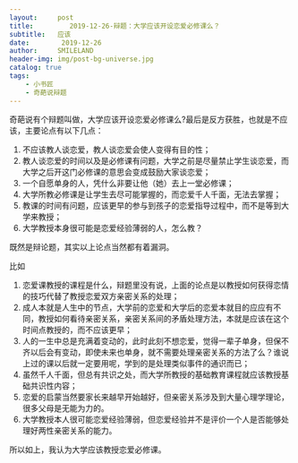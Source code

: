 ```yaml
---
layout:     post
title:         2019-12-26-辩题：大学应该开设恋爱必修课么？
subtitle:   应该
date:        2019-12-26
author:     SMILELAND
header-img: img/post-bg-universe.jpg
catalog: true
tags:
    - 小书匠
    - 奇葩说辩题
---
```


奇葩说有个辩题叫做，大学应该开设恋爱必修课么?最后是反方获胜，也就是不应该，主要论点有以下几点：

1. 不应该教人谈恋爱，教人谈恋爱会使人变得有目的性；
2. 教人谈恋爱的时间以及是必修课有问题，大学之前是尽量禁止学生谈恋爱，而大学之后开这门必修课的意思会变成鼓励大家谈恋爱；
3. 一个自愿单身的人，凭什么非要让他（她）去上一堂必修课；
4. 大学所教必修课是让学生去尽可能掌握的，而恋爱千人千面，无法去掌握；
5. 教课的时间有问题，应该更早的参与到孩子的恋爱指导过程中，而不是等到大学来教授；
6. 大学教授本身很可能是恋爱经验薄弱的人，怎么教？

既然是辩论题，其实以上论点当然都有着漏洞。

比如

1. 恋爱课教授的课程是什么，辩题里没有说，上面的论点是以教授如何获得恋情的技巧代替了教授恋爱双方亲密关系的处理；
2. 成人本就是人生中的节点，大学前的恋爱和大学后的恋爱本就目的应应有不同，教授如何看待亲密关系，亲密关系间的矛盾处理方法，本就是应该在这个时间点教授的，而不应该更早；
3. 人的一生中总是充满着变动的，此时此刻不想恋爱，觉得一辈子单身，但保不齐以后会有变动，即使未来也单身，就不需要处理亲密关系的方法了么？谁说上过的课以后就一定要用呢，学到的是处理类似事件的通识而已；
4. 虽然千人千面，但总有共识之处，而大学所教授的基础教育课程就应该教授基础共识性内容；
5. 恋爱的启蒙当然要家长来越早开始越好，但亲密关系涉及到大量心理学理论，很多父母是无能为力的。
6. 大学教授本人很可能恋爱经验薄弱，但恋爱经验并不是评价一个人是否能够处理好两性亲密关系的能力。

所以如上，我认为大学应该教授恋爱必修课。